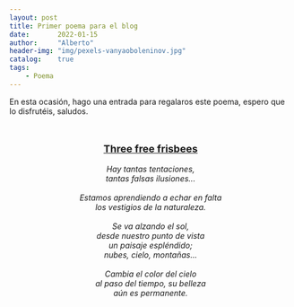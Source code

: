 ```yaml
---
layout: post
title: Primer poema para el blog
date:       2022-01-15
author:     "Alberto"
header-img: "img/pexels-vanyaoboleninov.jpg"
catalog:    true
tags:
    - Poema
---
```



En esta ocasión, hago una entrada para regalaros este poema, espero que lo disfrutéis,
saludos.

<p align="center">

<br />
<br />
<b><u><font size=4>Three free frisbees</font></u></b><br />
<br />
<i>Hay tantas tentaciones,<br />
tantas falsas ilusiones...<br />
<br />
Estamos aprendiendo a echar en falta<br />
los vestigios de la naturaleza.<br />
<br />
Se va alzando el sol,<br />
desde nuestro punto de vista<br />
un paisaje espléndido;<br />
nubes, cielo, montañas...<br />
<br />
Cambia el color del cielo<br />
al paso del tiempo, su belleza<br />
aún es permanente.</i><br />

</p>
